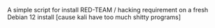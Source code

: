A simple script for install RED-TEAM / hacking requirement on a fresh Debian 12 install [cause kali have too much shitty programs] 
